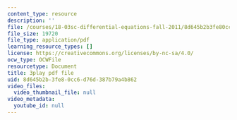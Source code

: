 ```yaml
---
content_type: resource
description: ''
file: /courses/18-03sc-differential-equations-fall-2011/8d645b2b3fe80cc6d76d387b79a4b862_Wz1d0rHn_fU.pdf
file_size: 19720
file_type: application/pdf
learning_resource_types: []
license: https://creativecommons.org/licenses/by-nc-sa/4.0/
ocw_type: OCWFile
resourcetype: Document
title: 3play pdf file
uid: 8d645b2b-3fe8-0cc6-d76d-387b79a4b862
video_files:
  video_thumbnail_file: null
video_metadata:
  youtube_id: null
---
```

